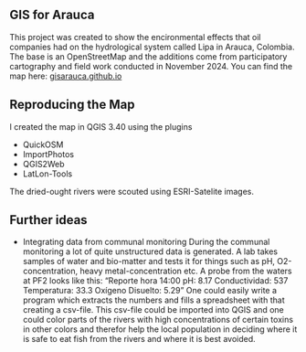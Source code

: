 ## GIS for Arauca
This project was created to show the encironmental effects that oil companies had on the hydrological system called Lipa in Arauca, Colombia. The base is an OpenStreetMap and the additions come from participatory cartography and field work conducted in November 2024. 
You can find the map here: [gisarauca.github.io](gisarauca.github.io)

## Reproducing the Map
I created the map in QGIS 3.40 using the plugins
- QuickOSM
- ImportPhotos
- QGIS2Web
- LatLon-Tools

The dried-ought rivers were scouted using ESRI-Satelite images.

## Further ideas
- Integrating data from communal monitoring
During the communal monitoring a lot of quite unstructured data is generated. A lab takes samples of water and bio-matter and tests it for things such as pH, O2-concentration, heavy metal-concentration etc. A probe from the waters at PF2 looks like this: 
“Reporte hora 14:00 
pH: 8.17
Conductividad: 537
Temperatura: 33.3 
Oxígeno Disuelto: 5.29”
One could easily write a program which extracts the numbers and fills a spreadsheet with that creating a csv-file. This csv-file could be imported into QGIS and one could color parts of the rivers with high concentrations of certain toxins in other colors and therefor help the local population in deciding where it is safe to eat fish from the rivers and where it is best avoided.
